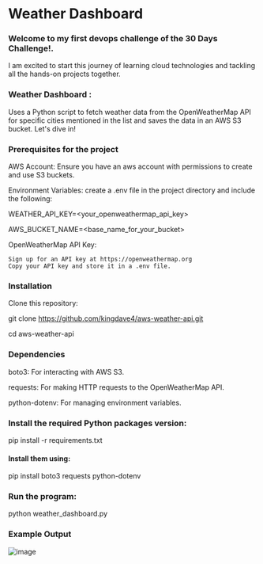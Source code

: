 # Weather Dashboard

### Welcome to my first devops challenge of the 30 Days Challenge!. 
I am excited to start this journey of learning cloud technologies and tackling  all the hands-on projects together.


### Weather Dashboard : 
Uses a Python script to fetch weather data from the OpenWeatherMap API for specific cities mentioned in the list and saves the data in an AWS S3 bucket. Let's dive in!


### Prerequisites for the project

AWS Account: Ensure you have an aws account with permissions to create and use S3 buckets.

Environment Variables: create a .env file in the project directory and include the following:

WEATHER_API_KEY=<your_openweathermap_api_key>

AWS_BUCKET_NAME=<base_name_for_your_bucket>

OpenWeatherMap API Key:
   
    Sign up for an API key at https://openweathermap.org
    Copy your API key and store it in a .env file.


### Installation
Clone this repository:

git clone https://github.com/kingdave4/aws-weather-api.git

cd aws-weather-api

### Dependencies
boto3: For interacting with AWS S3.

requests: For making HTTP requests to the OpenWeatherMap API.

python-dotenv: For managing environment variables.


### Install the required Python packages version:

pip install -r requirements.txt



#### Install them using:

pip install boto3 requests python-dotenv



### Run the program:

python weather_dashboard.py


### Example Output

![image](https://github.com/user-attachments/assets/71a42957-0a0d-4577-a072-7a9c9042fc56)



